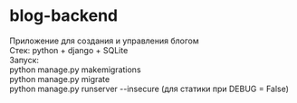 # blog-backend
Приложение для создания и управления блогом <br />
Стек: python + django + SQLite <br />
Запуск: <br /> 
python manage.py makemigrations <br />
python manage.py migrate <br />
python manage.py runserver --insecure (для статики при DEBUG = False) <br />
